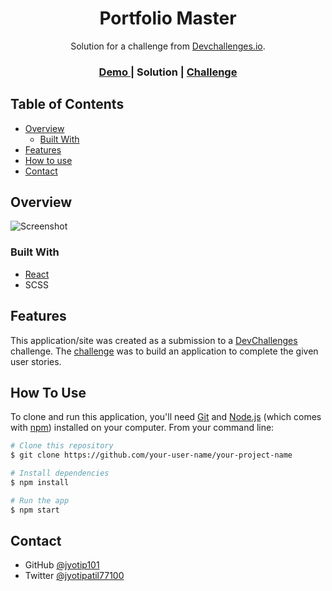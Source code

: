 <!-- Please update value in the {}  -->

<h1 align="center">
Portfolio Master</h1>

<div align="center">
   Solution for a challenge from  <a href="http://devchallenges.io" target="_blank">Devchallenges.io</a>.
</div>

<div align="center">
  <h3>
    <a href="https://jyotip101.github.io/portfolio-master-in-react/">
      Demo
    </a>
    <span> | </span>
    <!-- <a href="https://{your-url-to-the-solution}"> -->
      Solution
    <!-- </a> -->
    <span> | </span>
    <a href="https://devchallenges.io/challenges/5ZnOYsSXM24JWnCsNFlt">
      Challenge
    </a>
  </h3>
</div>

<!-- TABLE OF CONTENTS -->

## Table of Contents

- [Overview](#overview)
  - [Built With](#built-with)
- [Features](#features)
- [How to use](#how-to-use)
- [Contact](#contact)
<!-- - [Acknowledgements](#acknowledgements) -->

<!-- OVERVIEW -->

## Overview

![Screenshot](https://user-images.githubusercontent.com/66724598/149628717-3694f5d2-634e-4387-9e31-90f7211df3bb.png)

### Built With

<!-- This section should list any major frameworks that you built your project using. Here are a few examples.-->

- [React](https://reactjs.org/)
- SCSS
<!-- - [Vue.js](https://vuejs.org/)
- [Tailwind](https://tailwindcss.com/) -->

## Features

<!-- List the features of your application or follow the template. Don't share the figma file here :) -->

This application/site was created as a submission to a [DevChallenges](https://devchallenges.io/challenges) challenge. The [challenge](https://devchallenges.io/challenges/5ZnOYsSXM24JWnCsNFlt) was to build an application to complete the given user stories.

## How To Use

<!-- Example: -->

To clone and run this application, you'll need [Git](https://git-scm.com) and [Node.js](https://nodejs.org/en/download/) (which comes with [npm](http://npmjs.com)) installed on your computer. From your command line:

```bash
# Clone this repository
$ git clone https://github.com/your-user-name/your-project-name

# Install dependencies
$ npm install

# Run the app
$ npm start
```

<!-- ## Acknowledgements -->

<!-- This section should list any articles or add-ons/plugins that helps you to complete the project. This is optional but it will help you in the future. For example: -->
<!--
- [Steps to replicate a design with only HTML and CSS](https://devchallenges-blogs.web.app/how-to-replicate-design/)
- [Node.js](https://nodejs.org/)
- [Marked - a markdown parser](https://github.com/chjj/marked) -->

## Contact

- GitHub [@jyotip101](https://github.com/jyotip101)
- Twitter [@jyotipatil77100](https://twitter.com/jyotipatil77100)
